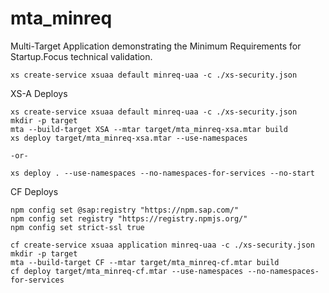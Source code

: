 # mta_minreq
Multi-Target Application demonstrating the Minimum Requirements for Startup.Focus technical validation.

```
xs create-service xsuaa default minreq-uaa -c ./xs-security.json
```

XS-A Deploys
```
xs create-service xsuaa default minreq-uaa -c ./xs-security.json
mkdir -p target
mta --build-target XSA --mtar target/mta_minreq-xsa.mtar build
xs deploy target/mta_minreq-xsa.mtar --use-namespaces

-or-

xs deploy . --use-namespaces --no-namespaces-for-services --no-start
```

CF Deploys
```
npm config set @sap:registry "https://npm.sap.com/"
npm config set registry "https://registry.npmjs.org/"
npm config set strict-ssl true

cf create-service xsuaa application minreq-uaa -c ./xs-security.json
mkdir -p target
mta --build-target CF --mtar target/mta_minreq-cf.mtar build
cf deploy target/mta_minreq-cf.mtar --use-namespaces --no-namespaces-for-services

```
